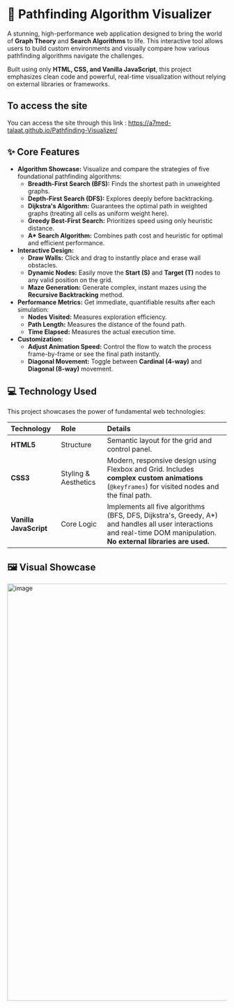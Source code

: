 # 🌟 Pathfinding Algorithm Visualizer

A stunning, high-performance web application designed to bring the world of **Graph Theory** and **Search Algorithms** to life. This interactive tool allows users to build custom environments and visually compare how various pathfinding algorithms navigate the challenges.

Built using only **HTML, CSS, and Vanilla JavaScript**, this project emphasizes clean code and powerful, real-time visualization without relying on external libraries or frameworks.

## To access the site 

You can access the site through this link : https://a7med-talaat.github.io/Pathfinding-Visualizer/

## ✨ Core Features

* **Algorithm Showcase:** Visualize and compare the strategies of five foundational pathfinding algorithms:
    * **Breadth-First Search (BFS):** Finds the shortest path in unweighted graphs.
    * **Depth-First Search (DFS):** Explores deeply before backtracking.
    * **Dijkstra's Algorithm:** Guarantees the optimal path in weighted graphs (treating all cells as uniform weight here).
    * **Greedy Best-First Search:** Prioritizes speed using only heuristic distance.
    * **A\* Search Algorithm:** Combines path cost and heuristic for optimal and efficient performance.
* **Interactive Design:**
    * **Draw Walls:** Click and drag to instantly place and erase wall obstacles.
    * **Dynamic Nodes:** Easily move the **Start (S)** and **Target (T)** nodes to any valid position on the grid.
    * **Maze Generation:** Generate complex, instant mazes using the **Recursive Backtracking** method.
* **Performance Metrics:** Get immediate, quantifiable results after each simulation:
    * **Nodes Visited:** Measures exploration efficiency.
    * **Path Length:** Measures the distance of the found path.
    * **Time Elapsed:** Measures the actual execution time.
* **Customization:**
    * **Adjust Animation Speed:** Control the flow to watch the process frame-by-frame or see the final path instantly.
    * **Diagonal Movement:** Toggle between **Cardinal (4-way)** and **Diagonal (8-way)** movement.

## 💻 Technology Used

This project showcases the power of fundamental web technologies:

| Technology | Role | Details |
| :--- | :--- | :--- |
| **HTML5** | Structure | Semantic layout for the grid and control panel. |
| **CSS3** | Styling & Aesthetics | Modern, responsive design using Flexbox and Grid. Includes **complex custom animations** (`@keyframes`) for visited nodes and the final path. |
| **Vanilla JavaScript** | Core Logic | Implements all five algorithms (BFS, DFS, Dijkstra's, Greedy, A\*) and handles all user interactions and real-time DOM manipulation. **No external libraries are used.** |

## 🖼️ Visual Showcase

<img width="1905" height="958" alt="image" src="https://github.com/user-attachments/assets/18bcfc35-486d-4a31-9af4-2101e38e79c3" />

